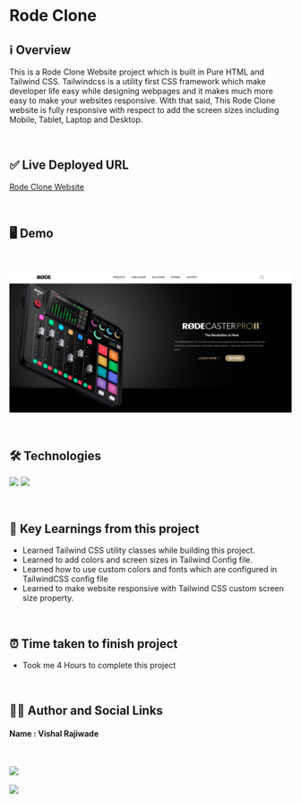 
# **Rode Clone**

## **ℹ️ Overview**

This is a Rode Clone Website project which is built in Pure HTML and Tailwind CSS. Tailwindcss is a utility first CSS framework which make developer life easy while designing webpages and it makes much more easy to make your websites responsive. With that said, This Rode Clone website is fully responsive with respect to add the screen sizes including Mobile, Tablet, Laptop and Desktop. <br>

<br>

## **✅ Live Deployed URL**

[Rode Clone Website](https://vishal-rode-clone.vercel.app)

<br>

## **🖥 Demo**
<br>

![](./Rode%20Clone.png)

<br>

## **🛠 Technologies** 
![](https://img.shields.io/badge/HTML-239120?style=for-the-badge&logo=html5&logoColor=white)
![](https://img.shields.io/badge/TailwindCSS-239120?&style=for-the-badge&logo=tailwindcss&logoColor=white)

<br>

## **📖 Key Learnings from this project**

 - Learned Tailwind CSS utility classes while building this project.
 - Learned to add colors and screen sizes in Tailwind Config file.
 - Learned how to use custom colors and fonts which are configured in TailwindCSS config file
 - Learned to make website responsive with Tailwind CSS custom screen size property.
 
<br>

 ##  **⏰ Time taken to finish project**

- Took me 4 Hours to complete this project 

<br>

##  **👨‍💻 Author and Social Links**
#### **Name** : Vishal Rajiwade

<br>

[<img src="https://res.cloudinary.com/practicaldev/image/fetch/s--imBRhTaX--/c_limit%2Cf_auto%2Cfl_progressive%2Cq_auto%2Cw_880/https://img.shields.io/badge/LinkedIn-0077B5%3Fstyle%3Dfor-the-badge%26logo%3Dlinkedin%26logoColor%3Dwhite">](https://www.linkedin.com/in/vishal-rajiwade-2654a8184/)

[<img src="https://img.shields.io/badge/Instagram-E4405F?style=for-the-badge&logo=instagram&logoColor=white">](https://www.instagram.com/vishal_codes_7/)


